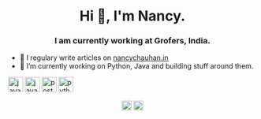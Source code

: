 <h1 align="center">Hi 👋, I'm Nancy.</h1>
<h3 align="center"> I am currently working at Grofers, India.</h3>

- 📝 I regulary write articles on <a href="https://nancychauhan.in/" target="blank">nancychauhan.in</a>
- 🔭 I’m currently working on Python, Java and building stuff around them.

<p align="left"><img src="https://konpa.github.io/devicon/devicon.git/icons/java/java-original-wordmark.svg" alt="java" width="30" height="30"/> <img src="https://konpa.github.io/devicon/devicon.git/icons/javascript/javascript-original.svg" alt="javascript" width="30" height="30"/> <img src="https://konpa.github.io/devicon/devicon.git/icons/postgresql/postgresql-original-wordmark.svg" alt="postgresql" width="30" height="30"/> <img src="https://konpa.github.io/devicon/devicon.git/icons/python/python-original-wordmark.svg" alt="python" width="30" height="30"/></p><p align="center">
<a href="https://twitter.com/_nancychauhan" target="blank"><img align="center" src="https://cdn.jsdelivr.net/npm/simple-icons@3.0.1/icons/twitter.svg" alt="_nancychauhan" height="20" width="20" /></a>
<a href="https://linkedin.com/in/nancy-chauhan" target="blank"><img align="center" src="https://cdn.jsdelivr.net/npm/simple-icons@3.0.1/icons/linkedin.svg" alt="nancy-chauhan" height="20" width="20" /></a>
</p>
